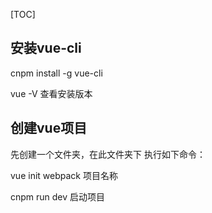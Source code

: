 

[TOC]



## 安装vue-cli

cnpm install -g vue-cli

vue -V 查看安装版本



## 创建vue项目

先创建一个文件夹，在此文件夹下 执行如下命令：

vue init webpack 项目名称

cnpm run dev 启动项目